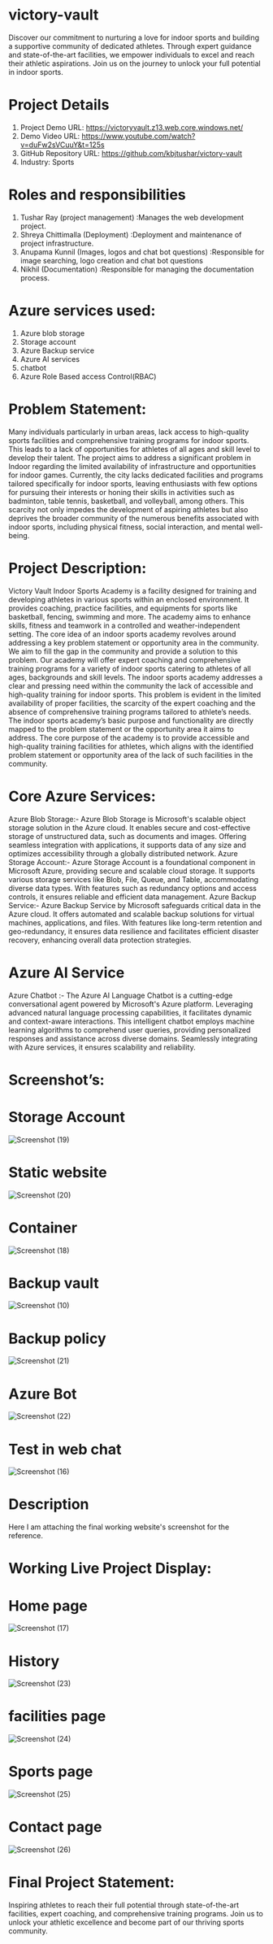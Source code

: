 # victory-vault
Discover our commitment to nurturing a love for indoor sports and building a supportive community of dedicated athletes. Through expert guidance and state-of-the-art facilities, we empower individuals to excel and reach their athletic aspirations. Join us on the journey to unlock your full potential in indoor sports.

# Project Details
1. Project Demo URL: https://victoryvault.z13.web.core.windows.net/
2. Demo Video URL: https://www.youtube.com/watch?v=duFw2sVCuuY&t=125s
3. GitHub Repository URL: https://github.com/kbjtushar/victory-vault
4. Industry: Sports
# Roles and responsibilities
1. Tushar Ray (project management) :Manages the web development project.
2. Shreya Chittimalla (Deployment) :Deployment and maintenance of project infrastructure.
3. Anupama Kunnil (Images, logos and chat bot questions) :Responsible for image searching, logo creation and chat bot questions
4. Nikhil (Documentation) :Responsible for managing the documentation process.
# Azure services used:
1. Azure blob storage
2. Storage account
3. Azure Backup service
4. Azure AI services
5. chatbot
6. Azure Role Based access Control(RBAC)
# Problem Statement:
Many individuals particularly in urban areas, lack access to high-quality sports facilities and comprehensive training programs for indoor sports. This leads to a lack of opportunities for athletes of all ages and skill level to develop their talent.
The project aims to address a significant problem in Indoor regarding the limited availability of infrastructure and opportunities for indoor games. Currently, the city lacks dedicated facilities and programs tailored specifically for indoor sports, leaving enthusiasts with few options for pursuing their interests or honing their skills in activities such as badminton, table tennis, basketball, and volleyball, among others. This scarcity not only impedes the development of aspiring athletes but also deprives the broader community of the numerous benefits associated with indoor sports, including physical fitness, social interaction, and mental well-being.

# Project Description:
Victory Vault Indoor Sports Academy is a facility designed for training and developing athletes in various sports within an enclosed environment. It provides coaching, practice facilities, and equipments for sports like basketball, fencing, swimming and more. The academy aims to enhance skills, fitness and teamwork in a controlled and weather-independent setting.
The core idea of an indoor sports academy revolves around addressing a key problem statement or opportunity area in the community.
We aim to fill the gap in the community and provide a solution to this problem. Our academy will offer expert coaching and comprehensive training programs for a variety of indoor sports catering to athletes of all ages, backgrounds and skill levels.
The indoor sports academy addresses a clear and pressing need within the community the lack of accessible and high-quality training for indoor sports. This problem is evident in the limited availability of proper facilities, the scarcity of the expert coaching and the absence of comprehensive training programs tailored to athlete’s needs.
The indoor sports academy’s basic purpose and functionality are directly mapped to the problem statement or the opportunity area it aims to address. The core purpose of the academy is to provide accessible and high-quality training facilities for athletes, which aligns with the identified problem statement or opportunity area of the lack of such facilities in the community.
# Core Azure Services:
Azure Blob Storage:- Azure Blob Storage is Microsoft's scalable object storage solution in the Azure cloud. It enables secure and cost-effective storage of unstructured data, such as documents and images. Offering seamless integration with applications, it supports data of any size and optimizes accessibility through a globally distributed network. Azure Storage Account:- Azure Storage Account is a foundational component in Microsoft Azure, providing secure and scalable cloud storage. It supports various storage services like Blob, File, Queue, and Table, accommodating diverse data types. With features such as redundancy options and access controls, it ensures reliable and efficient data management. Azure Backup Service:- Azure Backup Service by Microsoft safeguards critical data in the Azure cloud. It offers automated and scalable backup solutions for virtual machines, applications, and files. With features like long-term retention and geo-redundancy, it ensures data resilience and facilitates efficient disaster recovery, enhancing overall data protection strategies.
# Azure AI Service
Azure Chatbot :- The Azure AI Language Chatbot is a cutting-edge conversational agent powered by Microsoft's Azure platform. Leveraging advanced natural language processing capabilities, it facilitates dynamic and context-aware interactions. This intelligent chatbot employs machine learning algorithms to comprehend user queries, providing personalized responses and assistance across diverse domains. Seamlessly integrating with Azure services, it ensures scalability and reliability.

# Screenshot’s:
# Storage Account
![Screenshot (19)](https://github.com/kbjtushar/victory-vault/assets/161709189/77bafc8e-b338-4235-9c3a-46bf5b7b8ecb)


# Static website
![Screenshot (20)](https://github.com/kbjtushar/victory-vault/assets/161709189/0114026f-951d-4957-b4d2-96f5539f65bc)

# Container
![Screenshot (18)](https://github.com/kbjtushar/victory-vault/assets/161709189/dfe87a67-0e74-4738-9022-15f77dee674e)

# Backup vault
![Screenshot (10)](https://github.com/kbjtushar/victory-vault/assets/161709189/baee1e37-a111-4f02-ac99-7a5961511edb)

# Backup policy
![Screenshot (21)](https://github.com/kbjtushar/victory-vault/assets/161709189/ff867f15-debd-4a75-a7c2-729d9fb7d957)

# Azure Bot
![Screenshot (22)](https://github.com/kbjtushar/victory-vault/assets/161709189/69e3db61-7585-481f-bcf7-5854d1b3db1c)

# Test in web chat
![Screenshot (16)](https://github.com/kbjtushar/victory-vault/assets/161709189/fc589682-8948-4a82-bc95-8089915368eb)

# Description
Here I am attaching the final working website's screenshot for the reference.

# Working Live Project Display:
# Home page
![Screenshot (17)](https://github.com/kbjtushar/victory-vault/assets/161709189/131b043e-9317-42da-9277-45517da8a298)

# History
![Screenshot (23)](https://github.com/kbjtushar/victory-vault/assets/161709189/6e97dd6e-f009-4aa9-9dbb-f870b368c678)

# facilities page
![Screenshot (24)](https://github.com/kbjtushar/victory-vault/assets/161709189/72f6c39a-1482-4c79-aa02-14beefdeb86c)

# Sports page
![Screenshot (25)](https://github.com/kbjtushar/victory-vault/assets/161709189/d2e93f26-3cf1-4fe1-a956-075caef6b2f7)

# Contact page
![Screenshot (26)](https://github.com/kbjtushar/victory-vault/assets/161709189/f7687825-48d9-4658-a24f-65b07c57125e)


# Final Project Statement:
Inspiring athletes to reach their full potential through state-of-the-art facilities, expert coaching, and comprehensive training programs. Join us to unlock your athletic excellence and become part of our thriving sports community.
